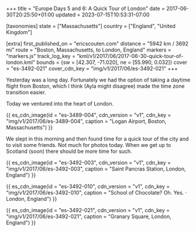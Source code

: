+++
title = "Europe Days 5 and 6: A Quick Tour of London"
date = 2017-06-30T20:25:50+01:00
updated = 2023-07-15T10:53:31-07:00

[taxonomies]
state = ["Massachusetts"]
country = ["England", "United Kingdom"]

[extra]
first_published_on = "ericscouten.com"
distance = "5942 km / 3692 mi"
route = "Boston, Massachusetts, to London, England"
markers = "markers.js"
track_log_key = "kml/v1/2017/06/2017-06-30-quick-tour-of-london.kml"
bounds = {sw = [42.307, -71.020], ne = [55.990, 0.032]}
cover = "es-3492-021"
cover_cdn_key = "img/v1/2017/06/es-3492-021"
+++

Yesterday was a long day. Fortunately we had the option of taking a daytime flight from Boston, which I think (Ayla might disagree) made the time zone transition easier.

Today we ventured into the heart of London.

<!-- more -->

{{ es_cdn_image(id = "es-3489-004", cdn_version = "v1", cdn_key = "img/v1/2017/06/es-3489-004", caption = "Logan Airport, Boston, Massachusetts") }}

We slept in this morning and then found time for a quick tour of the city and to visit some friends. Not much for photos today. When we get up to Scotland (soon) there should be more time for such.

{{ es_cdn_image(id = "es-3492-003", cdn_version = "v1", cdn_key = "img/v1/2017/06/es-3492-003", caption = "Saint Pancras Station, London, England") }}

{{ es_cdn_image(id = "es-3492-010", cdn_version = "v1", cdn_key = "img/v1/2017/06/es-3492-010", caption = "School of Chocolate? Oh. Yes. · London, England") }}

{{ es_cdn_image(id = "es-3492-021", cdn_version = "v1", cdn_key = "img/v1/2017/06/es-3492-021", caption = "Granary Square, London, England") }}
